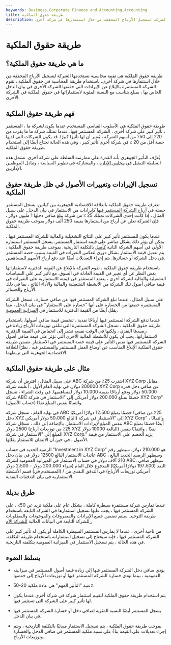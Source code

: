 ```yaml
---
keywords: Business,Corporate Finance and Accounting,Accounting
title: طريقة حقوق الملكية
description: طريقة حقوق الملكية هي تقنية محاسبية تستخدمها الشركة لتسجيل الأرباح المحققة من خلال استثمارها في شركة أخرى.
---
```


# طريقة حقوق الملكية
## ما هي طريقة حقوق الملكية؟

طريقة حقوق الملكية هي تقنية محاسبية تستخدمها الشركة لتسجيل الأرباح المحققة من خلال استثمارها في شركة أخرى. باستخدام طريقة المحاسبة في حقوق الملكية ، تقوم الشركة المستثمرة بالإبلاغ عن الإيرادات التي حققتها الشركة الأخرى في بيان الدخل الخاص بها ، بمبلغ يتناسب مع النسبة المئوية لاستثماراتها في حقوق الملكية في الشركة الأخرى.

## فهم طريقة حقوق الملكية

طريقة حقوق الملكية هي الأسلوب القياسي المستخدم عندما يكون لشركة ما ، المستثمر ، تأثير كبير على شركة أخرى ، الشركة المستثمر فيها. عندما تمتلك شركة ما ما يقرب من 20٪ إلى 50٪ من أسهم الشركة ، يُعتبر أن لها تأثيرًا كبيرًا. قد يكون للشركات التي لديها حصة أقل من 20 ٪ في شركة أخرى تأثير كبير ، وفي هذه الحالة تحتاج أيضًا إلى استخدام طريقة حقوق الملكية.

يُعرَّف التأثير الجوهري بأنه القدرة على ممارسة السلطة على شركة أخرى. تشمل هذه السلطة التمثيل في [مجلس الإدارة](/boardofdirectors) ، والمشاركة في تطوير السياسة ، وتبادل الموظفين الإداريين.

## تسجيل الإيرادات وتغييرات الأصول في ظل طريقة حقوق الملكية

تعترف طريقة حقوق الملكية بالعلاقة الاقتصادية الجوهرية بين كيانين. يسجل المستثمر حصته في [أرباح الشركة المستثمر فيها](/earnings) كإيرادات من الاستثمار في بيان الدخل. على سبيل المثال ، إذا كانت إحدى الشركات تمتلك 25 ٪ من شركة يبلغ صافي دخلها 1 مليون دولار ، فإن الشركة تعلن عن أرباح من استثمارها بقيمة 250 ألف دولار بموجب طريقة حقوق الملكية.

عندما يكون للمستثمر تأثير كبير على النتائج التشغيلية والمالية للشركة المستثمر فيها ، يمكن أن يؤثر ذلك بشكل مباشر على قيمة استثمار المستثمر. يسجل المستثمر استثماره الأولي في أسهم الشركة الثانية [كأصل](/asset) بالتكلفة التاريخية. بموجب طريقة حقوق الملكية ، يتم تعديل قيمة الاستثمار بشكل دوري لتعكس التغيرات في القيمة بسبب حصة المستثمر في دخل الشركة أو خسائرها. يتم إجراء التعديلات أيضًا عند دفع أرباح الأسهم للمساهمين.

باستخدام طريقة حقوق الملكية ، تقوم الشركة بالإبلاغ عن القيمة الدفترية لاستثماراتها بغض النظر عن أي تغيير في القيمة العادلة في السوق. مع تأثير كبير على السياسات التشغيلية والمالية لشركة أخرى ، يعتمد المستثمر في قيمته الاستثمارية على التغيرات في قيمة صافي أصول تلك الشركة من الأنشطة التشغيلية والمالية والأداء الناتج ، بما في ذلك الأرباح والخسائر.

على سبيل المثال ، عندما تبلغ الشركة المستثمر فيها عن صافي خسارة ، تسجل الشركة المستثمرة حصتها من الخسارة على أنها "خسارة على الاستثمار" في بيان الدخل ، مما يقلل أيضًا من القيمة الدفترية للاستثمار في [الميزانية العمومية](/balancesheet).

عندما تدفع الشركة المستثمر فيها أرباحًا نقدية ، تنخفض قيمة صافي أصولها. باستخدام طريقة حقوق الملكية ، تسجل الشركة المستثمرة التي تتلقى توزيعات الأرباح زيادة في رصيدها النقدي ، ولكنها في الوقت نفسه تشير إلى انخفاض في القيمة الدفترية لاستثماراتها. يجب أن يكون للأنشطة المالية الأخرى التي تؤثر على قيمة صافي أصول الشركة المستثمر فيها نفس التأثير على قيمة حصة المستثمر في الاستثمار. تضمن طريقة حقوق الملكية الإبلاغ المناسب عن أوضاع العمل للمستثمر والمستثمر فيه ، نظرًا للعلاقة الاقتصادية الجوهرية التي تربطهما.

## مثال على طريقة حقوق الملكية

على سبيل المثال ، افترض أن شركة ABC اشترت 25٪ من شركة XYZ Corp مقابل 200000 دولار. في نهاية العام الأول ، أعلنت شركة XYZ Corp عن صافي دخل قدره 50،000 دولار ودفع أرباحًا بقيمة 10،000 دولار لمساهميها. في وقت الشراء ، تسجل شركة ABC خصمًا بمبلغ 200.000 دولار أمريكي إلى "الاستثمار في شركة XYZ Corp" (حساب الأصول) وائتمانًا بنفس المبلغ نقدًا.

في نهاية العام ، تسجل شركة ABC خصمًا بمبلغ 12،500 دولارًا أمريكيًا (25٪ من صافي دخل XYZ البالغ 50،000 دولار أمريكي) إلى "الاستثمار في شركة XYZ Corp" ، وائتمانًا بنفس المبلغ لإيرادات الاستثمار. بالإضافة إلى ذلك ، تسجّل شركة ABC أيضًا خصمًا بمبلغ 2500 دولار (25٪ من توزيعات أرباح XYZ البالغة 10000 دولار) نقدًا ، وائتمانًا بنفس المبلغ إلى "الاستثمار في شركة XYZ Corp." يزيد الخصم على الاستثمار من قيمة الأصول ، في حين أن الائتمان للاستثمار يقللها.

الرصيد الجديد في حساب "Investment in XYZ Corp" هو 210،000 دولار. سيظهر رقم عائدات الاستثمار البالغ 12500 دولار في بيان دخل ABC ، وسيظهر الرصيد الجديد البالغ 210 آلاف دولار في حساب الاستثمار في الميزانية العمومية لشركة ABC. سيظهر صافي النقد (197،500 دولارًا أمريكيًا) المدفوع خلال العام (شراء 200،000 دولار - 2،500 دولار أمريكي توزيعات الأرباح) في التدفق النقدي من / (المستخدم في) قسم الأنشطة الاستثمارية في بيان التدفقات النقدية.

## طرق بديلة

عندما تمارس شركة مستثمرة سيطرة كاملة ، بشكل عام على ملكية تزيد عن 50٪ ، على الشركة المستثمر فيها ، يجب عليها تسجيل استثمارها في الشركة التابعة باستخدام طريقة التوحيد. سيتم تضمين جميع الإيرادات والمصروفات والموجودات والمطلوبات للشركة التابعة في البيانات المالية [للشركة الأم .](/parentcompany)

من ناحية أخرى ، عندما لا يمارس المستثمر السيطرة الكاملة أو يكون له تأثير كبير على الشركة المستثمر فيها ، فإنه سيحتاج إلى تسجيل استثماراته باستخدام طريقة التكلفة. في هذه الحالة ، يتم تسجيل الاستثمار في الميزانية العمومية بتكلفته التاريخية.

## يسلط الضوء

- يؤدي صافي دخل الشركة المستثمر فيها إلى زيادة قيمة أصول المستثمر في ميزانيته العمومية ، بينما تؤدي خسارة الشركة المستثمر فيها أو توزيعات الأرباح إلى خفضها.

- عتبة "التأثير المهم" هي عادة ملكية 20-50٪.

- يتم استخدام طريقة حقوق الملكية لتقييم استثمار شركة في شركة أخرى عندما يكون لها تأثير كبير على الشركة التي تستثمر فيها.

- يسجل المستثمر أيضًا النسبة المئوية لصافي دخل أو خسارة الشركة المستثمر فيها في بيان الدخل.

- بموجب طريقة حقوق الملكية ، يتم تسجيل الاستثمار مبدئيًا بالتكلفة التاريخية ، ويتم إجراء تعديلات على القيمة بناءً على نسبة ملكية المستثمر في صافي الدخل والخسارة وتوزيعات الأرباح.

